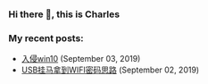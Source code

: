 ### Hi there 👋, this is Charles

<!--
**CharlesXu1124/CharlesXu1124** is a ✨ _special_ ✨ repository because its `README.md` (this file) appears on your GitHub profile.

Here are some ideas to get you started:

- 🔭 I’m currently working on ...
- 🌱 I’m currently learning ...
- 👯 I’m looking to collaborate on ...
- 🤔 I’m looking for help with ...
- 💬 Ask me about ...
- 📫 How to reach me: ...
- 😄 Pronouns: ...
- ⚡ Fun fact: ...
-->
### My recent posts:
* [入侵win10](https://blog.csdn.net/zhaoyuhan1124/article/details/100436492) (September 03, 2019)
* [USB挂马拿到WIFI密码思路](https://blog.csdn.net/zhaoyuhan1124/article/details/100190664) (September 02, 2019)
